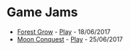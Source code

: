 # Game Jams

- [Forest Grow](https://github.com/xviniette/GameJams/tree/gh-pages/ForestGrow "Forest Grow") -  [Play](https://xviniette.itch.io/forest-grow "Play")  - 18/06/2017
- [Moon Conquest](https://github.com/xviniette/GameJams/tree/gh-pages/MoonConquest "Moon Conquest") -  [Play](https://xviniette.itch.io/moon-conquest "Play")  - 25/06/2017